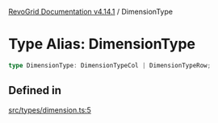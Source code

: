 [RevoGrid Documentation v4.14.1](README.md) / DimensionType

# Type Alias: DimensionType

```ts
type DimensionType: DimensionTypeCol | DimensionTypeRow;
```

## Defined in

[src/types/dimension.ts:5](https://github.com/revolist/revogrid/blob/925db466c3d20933669e374666cd0ddbe00cac19/src/types/dimension.ts#L5)
